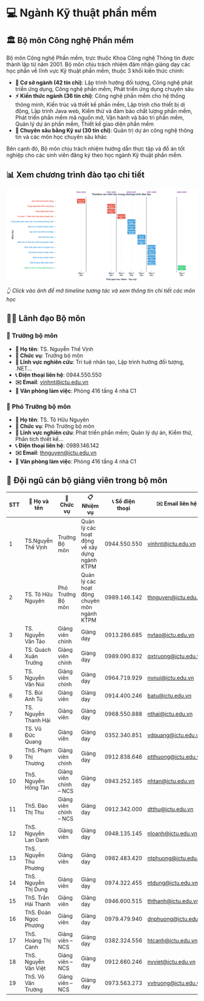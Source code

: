 # 💻 Ngành Kỹ thuật phần mềm

## 🏛️ Bộ môn Công nghệ Phần mềm

Bộ môn Công nghệ Phần mềm, trực thuộc Khoa Công nghệ Thông tin được thành lập từ năm 2001. Bộ môn chịu trách nhiệm đảm nhận giảng dạy các học phần về lĩnh vực Kỹ thuật phần mềm, thuộc 3 khối kiến thức chính:

- **🔄 Cơ sở ngành (42 tín chỉ)**: Lập trình hướng đối tượng, Công nghệ phát triển ứng dụng, Công nghệ phần mềm, Phát triển ứng dụng chuyên sâu
- **⚡ Kiến thức ngành (36 tín chỉ)**: Công nghệ phần mềm cho hệ thống thông minh, Kiến trúc và thiết kế phần mềm, Lập trình cho thiết bị di động, Lập trình Java web, Kiểm thử và đảm bảo chất lượng phần mềm, Phát triển phần mềm mã nguồn mở, Vận hành và bảo trì phần mềm, Quản lý dự án phần mềm, Thiết kế giao diện phần mềm
- **🧪 Chuyên sâu bằng Kỹ sư (30 tín chỉ)**: Quản trị dự án công nghệ thông tin và các môn học chuyên sâu khác

Bên cạnh đó, Bộ môn chịu trách nhiệm hướng dẫn thực tập và đồ án tốt nghiệp cho các sinh viên đăng ký theo học ngành Kỹ thuật phần mềm.

## 📊 Xem chương trình đào tạo chi tiết

[![Gantt Chart - Chương trình Đào tạo KTPM](./KTPM.png)](https://ictu-software-engineering.github.io/KTPM/KTPM.html)

*👆 Click vào ảnh để mở timeline tương tác và xem thông tin chi tiết các môn học*


## 👨‍💼 Lãnh đạo Bộ môn

### 🎯 Trưởng bộ môn
- **👤 Họ tên**: TS. Nguyễn Thế Vịnh
- **💼 Chức vụ**: Trưởng bộ môn
- **🔬 Lĩnh vực nghiên cứu**: Trí tuệ nhân tạo, Lập trình hướng đối tượng, .NET…
- **📞 Điện thoại liên hệ**: 0944.550.550
- **✉️ Email**: vinhnt@ictu.edu.vn
- **🏢 Văn phòng làm việc**: Phòng 416 tầng 4 nhà C1

### 🤝 Phó Trưởng bộ môn
- **👤 Họ tên**: TS. Tô Hữu Nguyên
- **💼 Chức vụ**: Phó Trưởng bộ môn
- **🔬 Lĩnh vực nghiên cứu**: Phát triển phần mềm; Quản lý dự án, Kiểm thử, Phân tích thiết kế…
- **📞 Điện thoại liên hệ**: 0989.146.142
- **✉️ Email**: thnguyen@ictu.edu.vn
- **🏢 Văn phòng làm việc**: Phòng 416 tầng 4 nhà C1

## 👥 Đội ngũ cán bộ giảng viên trong bộ môn

| STT | 👤 Họ và tên | 💼 Chức vụ | 📋 Nhiệm vụ | 📞 Số điện thoại | ✉️ Email liên hệ |
|-----|-----------|---------|----------|---------------|---------------|
| 1 | TS.Nguyễn Thế Vịnh | Trưởng Bộ môn | Quản lý các hoạt động về xây dựng ngành KTPM | 0944.550.550 | vinhnt@ictu.edu.vn |
| 2 | TS. Tô Hữu Nguyên | Phó Trưởng Bộ môn | Quản lý các hoạt động chuyên môn ngành KTPM | 0989.146.142 | thnguyen@ictu.edu.vn |
| 3 | TS. Nguyễn Văn Tảo | Giảng viên chính | Giảng dạy | 0913.286.685 | nvtao@ictu.edu.vn |
| 4 | TS. Quách Xuân Trưởng | Giảng viên chính | Giảng dạy | 0989.090.832 | qxtruong@ictu.edu.vn |
| 5 | TS. Nguyễn Văn Núi | Giảng viên chính | Giảng dạy | 0964.719.929 | nvnui@ictu.edu.vn |
| 6 | TS. Bùi Anh Tú | Giảng viên | Giảng dạy | 0914.400.246 | batu@ictu.edu.vn |
| 7 | TS. Nguyễn Thanh Hải | Giảng viên | Giảng dạy | 0968.550.888 | nthai@ictu.edu.vn |
| 8 | TS. Vũ Đức Quang | Giảng viên | Giảng dạy | 0352.340.851 | vdquang@ictu.edu.vn |
| 9 | ThS. Phạm Thị Thương | Giảng viên chính | Giảng dạy | 0912.838.646 | ptthuong@ictu.edu.vn |
| 10 | ThS. Nguyễn Hồng Tân | Giảng viên chính – NCS | Giảng dạy | 0943.252.165 | nhtan@ictu.edu.vn |
| 11 | ThS. Đào Thị Thu | Giảng viên chính – NCS | Giảng dạy | 0912.342.000 | dtthu@ictu.edu.vn |
| 12 | ThS. Nguyễn Lan Oanh | Giảng viên | Giảng dạy | 0948.135.145 | nloanh@ictu.edu.vn |
| 13 | ThS. Nguyễn Thu Phương | Giảng viên | Giảng dạy | 0982.483.420 | ntphuong@ictu.edu.vn |
| 14 | ThS. Nguyễn Thị Dung | Giảng viên | Giảng dạy | 0974.322.455 | ntdung@ictu.edu.vn |
| 15 | ThS. Trần Hải Thanh | Giảng viên | Giảng dạy | 0946.600.515 | ththanh@ictu.edu.vn |
| 16 | ThS. Đoàn Ngọc Phương | Giảng viên | Giảng dạy | 0979.479.940 | dnphuong@ictu.edu.vn |
| 17 | ThS. Hoàng Thị Cành | Giảng viên – NCS | Giảng dạy | 0382.324.556 | htcanh@ictu.edu.vn |
| 18 | ThS. Nguyễn Văn Việt | Giảng viên – NCS | Giảng dạy | 0912.660.246 | nvviet@ictu.edu.vn |
| 19 | ThS. Võ Văn Trường | Giảng viên – NCS | Giảng dạy | 0973.563.273 | vvtruong@ictu.edu.vn |
